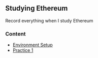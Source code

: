 ## Studying Ethereum
Record everything when I study Ethereum

### Content ###
- [Environment Setup](https://github.com/thieuan/blockchain/blob/master/eth/ethereum_setup.md)
- [Practice 1](https://github.com/thieuan/blockchain/blob/master/eth/coding_challenge_1.md)
